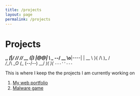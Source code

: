 ```yaml
---
title: /projects
layout: page
permalink: /projects
---
```


# Projects 

 __,_,
  [_|_/ 
   //
 _//    __
(_|)   |@@|
 \ \__ \--/ __
  \o__|----|  |   __
      \ }{ /\ )_ / _\
      /\__/\ \__O (__
     (--/\--)    \__/
     _)(  )(_
    `---''---`
    
This is where I keep the the projects I am currently working on

1. [My web portfolio](/projects/webportfolio.md)
2. [Malware game](/projects/malwaregame.md)
